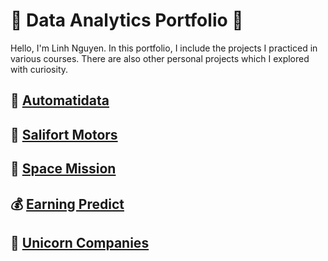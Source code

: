 # 🌟 Data Analytics Portfolio 🌟

Hello, I'm Linh Nguyen. 
In this portfolio, I include the projects I practiced in various courses. There are also other personal projects which I explored with curiosity.

## 🚖 [Automatidata](https://github.com/linhnde/automatidata)

## 👔 [Salifort Motors](https://github.com/linhnde/salifortMotors)

## 🚀 [Space Mission](https://github.com/linhnde/spaceMission)

## 💰 [Earning Predict](https://github.com/linhnde/earningPredict)

##  🦄 [Unicorn Companies](https://github.com/linhnde/unicornCompanies)
